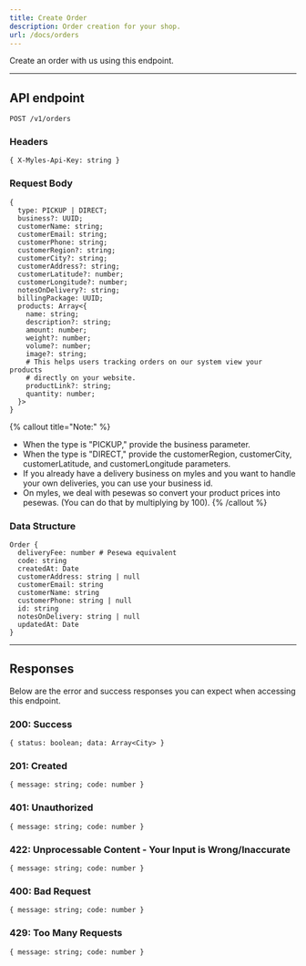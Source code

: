 ```yaml
---
title: Create Order
description: Order creation for your shop.
url: /docs/orders
---
```



Create an order with us using this endpoint.

---

## API endpoint

```shell
POST /v1/orders
```

### Headers

```shell
{ X-Myles-Api-Key: string }
```

### Request Body

```shell
{
  type: PICKUP | DIRECT;
  business?: UUID;
  customerName: string;
  customerEmail: string;
  customerPhone: string;
  customerRegion?: string;
  customerCity?: string;
  customerAddress?: string;
  customerLatitude?: number;
  customerLongitude?: number;
  notesOnDelivery?: string;
  billingPackage: UUID;
  products: Array<{
    name: string;
    description?: string;
    amount: number;
    weight?: number;
    volume?: number;
    image?: string;
    # This helps users tracking orders on our system view your products 
    # directly on your website.
    productLink?: string;
    quantity: number;
  }>
}
```

{% callout title="Note:" %}
- When the type is "PICKUP," provide the business parameter.
- When the type is "DIRECT," provide the customerRegion, customerCity, customerLatitude, and customerLongitude parameters.
- If you already have a delivery business on myles and you want to handle your own deliveries, you can use your business id.
- On myles, we deal with pesewas so convert your product prices into pesewas. (You can do that by multiplying by 100).
{% /callout %}

### Data Structure

```shell
Order {
  deliveryFee: number # Pesewa equivalent
  code: string
  createdAt: Date
  customerAddress: string | null
  customerEmail: string
  customerName: string
  customerPhone: string | null
  id: string
  notesOnDelivery: string | null
  updatedAt: Date
}
```

---

## Responses

Below are the error and success responses you can expect when accessing this endpoint.

### 200: Success

```shell
{ status: boolean; data: Array<City> }
```

### 201: Created

```shell
{ message: string; code: number }
```

### 401: Unauthorized

```shell
{ message: string; code: number }
```

### 422: Unprocessable Content - Your Input is Wrong/Inaccurate

```shell
{ message: string; code: number }
```

### 400: Bad Request

```shell
{ message: string; code: number }
```

### 429: Too Many Requests

```shell
{ message: string; code: number }
```
